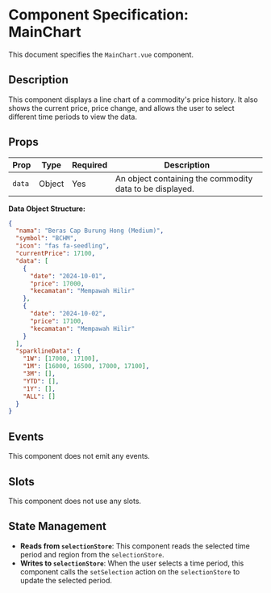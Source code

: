 # Component Specification: MainChart

This document specifies the `MainChart.vue` component.

## Description

This component displays a line chart of a commodity's price history. It also shows the current price, price change, and allows the user to select different time periods to view the data.

## Props

| Prop | Type | Required | Description |
| --- | --- | --- | --- |
| `data` | Object | Yes | An object containing the commodity data to be displayed. |

**Data Object Structure:**

```json
{
  "nama": "Beras Cap Burung Hong (Medium)",
  "symbol": "BCHM",
  "icon": "fas fa-seedling",
  "currentPrice": 17100,
  "data": [
    {
      "date": "2024-10-01",
      "price": 17000,
      "kecamatan": "Mempawah Hilir"
    },
    {
      "date": "2024-10-02",
      "price": 17100,
      "kecamatan": "Mempawah Hilir"
    }
  ],
  "sparklineData": {
    "1W": [17000, 17100],
    "1M": [16000, 16500, 17000, 17100],
    "3M": [],
    "YTD": [],
    "1Y": [],
    "ALL": []
  }
}
```

## Events

This component does not emit any events.

## Slots

This component does not use any slots.

## State Management

*   **Reads from `selectionStore`**: This component reads the selected time period and region from the `selectionStore`.
*   **Writes to `selectionStore`**: When the user selects a time period, this component calls the `setSelection` action on the `selectionStore` to update the selected period.
